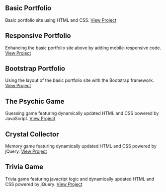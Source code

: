 ## Basic Portfolio
Basic portfolio site using HTML and CSS.
[View Project](http://kristin-i.com/Homework/Basic-Portfolio/)


## Responsive Portfolio
Enhancing the basic portfolio site above by adding mobile-responsive code.
[View Project](http://kristin-i.com/Homework/Responsive-Portfolio/)


## Bootstrap Portfolio
Using the layout of the basic portfolio site with the Bootstrap framework.
[View Project](http://kristin-i.com/Homework/Bootstrap-Portfolio/)


## The Psychic Game
Guessing game featuring dynamically updated HTML and CSS powered by JavaScript.
[View Project](http://kristin-i.com/Homework/Psychic-Game/)


## Crystal Collector
Memory game featuring dynamically updated HTML and CSS powered by jQuery.
[View Project](http://kristin-i.com/Homework/Crystal-Collector/)


## Trivia Game
Trivia game featuring javacript logic and dynamically updated HTML and CSS powered by jQuery.
[View Project](http://kristin-i.com/Homework/TriviaGame/)